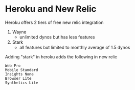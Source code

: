 # Heroku and New Relic

Heroku offers 2 tiers of free new relic integration

1. Wayne
    * unlimited dynos but has less features
2. Stark
    * all features but limited to monthly average of 1.5 dynos


Adding "stark" in heroku adds the following in new relic

    Web Pro
    Mobile Standard
    Insights None
    Browser Lite
    Synthetics Lite

